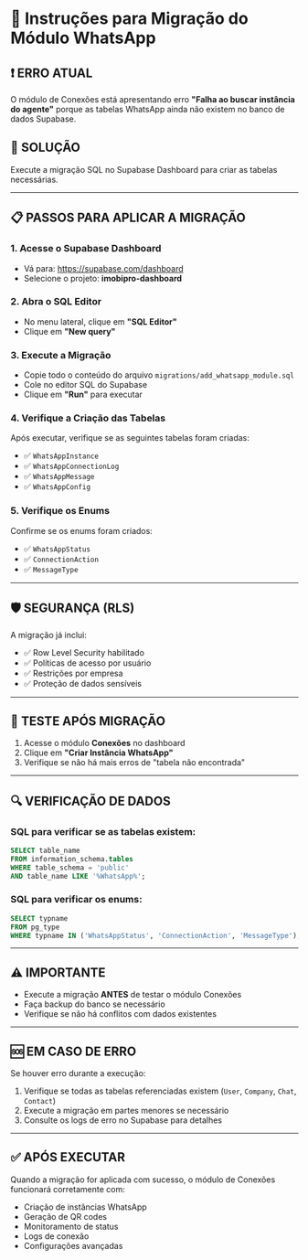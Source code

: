 # 🔄 Instruções para Migração do Módulo WhatsApp

## ❗ ERRO ATUAL
O módulo de Conexões está apresentando erro **"Falha ao buscar instância do agente"** porque as tabelas WhatsApp ainda não existem no banco de dados Supabase.

## 🔧 SOLUÇÃO
Execute a migração SQL no Supabase Dashboard para criar as tabelas necessárias.

---

## 📋 PASSOS PARA APLICAR A MIGRAÇÃO

### 1. Acesse o Supabase Dashboard
- Vá para: https://supabase.com/dashboard
- Selecione o projeto: **imobipro-dashboard**

### 2. Abra o SQL Editor
- No menu lateral, clique em **"SQL Editor"**
- Clique em **"New query"**

### 3. Execute a Migração
- Copie todo o conteúdo do arquivo `migrations/add_whatsapp_module.sql`
- Cole no editor SQL do Supabase
- Clique em **"Run"** para executar

### 4. Verifique a Criação das Tabelas
Após executar, verifique se as seguintes tabelas foram criadas:
- ✅ `WhatsAppInstance`
- ✅ `WhatsAppConnectionLog` 
- ✅ `WhatsAppMessage`
- ✅ `WhatsAppConfig`

### 5. Verifique os Enums
Confirme se os enums foram criados:
- ✅ `WhatsAppStatus`
- ✅ `ConnectionAction`
- ✅ `MessageType`

---

## 🛡️ SEGURANÇA (RLS)
A migração já inclui:
- ✅ Row Level Security habilitado
- ✅ Políticas de acesso por usuário
- ✅ Restrições por empresa
- ✅ Proteção de dados sensíveis

---

## 🧪 TESTE APÓS MIGRAÇÃO
1. Acesse o módulo **Conexões** no dashboard
2. Clique em **"Criar Instância WhatsApp"**
3. Verifique se não há mais erros de "tabela não encontrada"

---

## 🔍 VERIFICAÇÃO DE DADOS

### SQL para verificar se as tabelas existem:
```sql
SELECT table_name 
FROM information_schema.tables 
WHERE table_schema = 'public' 
AND table_name LIKE '%WhatsApp%';
```

### SQL para verificar os enums:
```sql
SELECT typname 
FROM pg_type 
WHERE typname IN ('WhatsAppStatus', 'ConnectionAction', 'MessageType');
```

---

## ⚠️ IMPORTANTE
- Execute a migração **ANTES** de testar o módulo Conexões
- Faça backup do banco se necessário
- Verifique se não há conflitos com dados existentes

---

## 🆘 EM CASO DE ERRO
Se houver erro durante a execução:
1. Verifique se todas as tabelas referenciadas existem (`User`, `Company`, `Chat`, `Contact`)
2. Execute a migração em partes menores se necessário
3. Consulte os logs de erro no Supabase para detalhes

---

## ✅ APÓS EXECUTAR
Quando a migração for aplicada com sucesso, o módulo de Conexões funcionará corretamente com:
- Criação de instâncias WhatsApp
- Geração de QR codes
- Monitoramento de status
- Logs de conexão
- Configurações avançadas